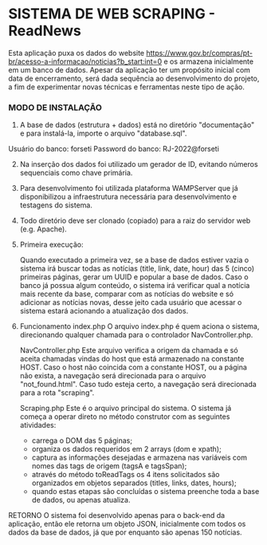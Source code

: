 # SISTEMA DE WEB SCRAPING - ReadNews
Esta aplicação puxa os dados do website https://www.gov.br/compras/pt-br/acesso-a-informacao/noticias?b_start:int=0 e os armazena inicialmente em um banco de dados.
Apesar da aplicação ter um propósito inicial com data de encerramento, será dada sequência ao desenvolvimento do projeto, a fim de experimentar novas técnicas e ferramentas neste tipo de ação.


### MODO DE INSTALAÇÃO
1) A base de dados (estrutura + dados) está no diretório "documentação" e para instalá-la, importe o arquivo "database.sql".

Usuário do banco: forseti
Password do banco: RJ-2022@forseti

2) Na inserção dos dados foi utilizado um gerador de ID, evitando números sequenciais como chave primária.

2) Para desenvolvimento foi utilizada plataforma WAMPServer que já disponibilizou a infraestrutura necessária para desenvolvimento e testagens do sistema.

3) Todo diretório deve ser clonado (copiado) para a raiz do servidor web (e.g. Apache).

4) Primeira execução:

	Quando executado a primeira vez, se a base de dados estiver vazia o sistema irá buscar todas as notícias (title, link, date, hour) das 5 (cinco) primeiras páginas, gerar um UUID e popular a base de dados.
	Caso o banco já possua algum conteúdo, o sistema irá verificar qual a notícia mais recente da base, comparar com as notícias do website e só adicionar as notícias novas, desse jeito cada usuário que acessar o sistema estará acionando a atualização dos dados.

5) Funcionamento
	index.php
	O arquivo index.php é quem aciona o sistema, direcionando qualquer chamada para o controlador NavController.php.
	
	NavController.php
	Este arquivo verifica a origem da chamada e só aceita chamadas vindas do host que está armazenado na constante HOST.
	Caso o host não coincida com a constante HOST, ou a página não exista, a navegação será direcionada para o arquivo "not_found.html". Caso tudo esteja certo, a navegação será direcionada para a rota "scraping".
	
	Scraping.php
	Este é o arquivo principal do sistema.
	O sistema já começa a operar direto no método construtor com as seguintes atividades:
	- carrega o DOM das 5 páginas;
	- organiza os dados requeridos em 2 arrays (dom e xpath);
	- captura as informações desejadas e armazena nas variáveis com nomes das tags de origem (tagsA e tagsSpan);
	- através do método toReadTags os 4 itens solicitados são organizados em objetos separados (titles, links, dates, hours);
	- quando estas etapas são concluídas o sistema preenche toda a base de dados, ou apenas atualiza.
	
	
	

RETORNO
O sistema foi desenvolvido apenas para o back-end da aplicação, então ele retorna um objeto JSON, inicialmente com todos os dados da base de dados, já que por enquanto são apenas 150 notícias.